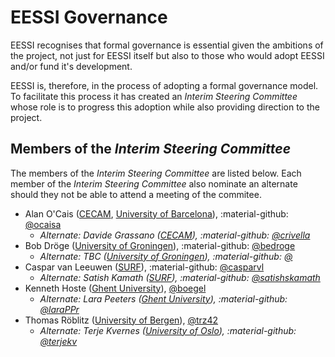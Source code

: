 # EESSI Governance

EESSI recognises that formal governance is essential given the ambitions of the project, not just for EESSI
itself but also to those who would adopt EESSI and/or fund it's development.

EESSI is, therefore, in the process of adopting a formal governance model. To facilitate this process it has created an
_Interim Steering Committee_ whose role is to progress this adoption while also providing direction to the project.

## Members of the _Interim Steering Committee_

The members of the _Interim Steering Committee_ are listed below. Each member of the _Interim Steering Committee_ also
nominate an alternate should they not be able to attend a meeting of the commitee.

* Alan O'Cais ([CECAM](https://www.cecam.org/), [University of Barcelona](https://web.ub.edu/inici)), :material-github: [@ocaisa](https://github.com/ocaisa)
    * _Alternate: Davide Grassano ([CECAM](https://www.cecam.org/)), :material-github: [@crivella](https://github.com/crivella)_
* Bob Dröge ([University of Groningen](https://www.rug.nl/)), :material-github: [@bedroge](https://github.com/bedroge)
    * _Alternate: TBC ([University of Groningen](https://www.rug.nl/)), :material-github: [@](https://github.com/)_
* Caspar van Leeuwen ([SURF](https://www.surf.nl/en)), :material-github: [@casparvl](https://github.com/casparvl)
    * _Alternate: Satish Kamath ([SURF](https://www.surf.nl/en)), :material-github: [@satishskamath](https://github.com/satishskamath)_
* Kenneth Hoste ([Ghent University](https://www.ugent.be/en)), [@boegel](https://github.com/boegel)
    * _Alternate: Lara Peeters ([Ghent University](https://www.ugent.be/en)), :material-github: [@laraPPr](https://github.com/laraPPr)_
* Thomas Röblitz ([University of Bergen](https://www.uib.no/en)), [@trz42](https://github.com/trz42)
    * _Alternate: Terje Kvernes ([University of Oslo](https://www.uio.no/english/)), :material-github: [@terjekv](https://github.com/terjekv)_